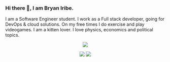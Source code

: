 ### Hi there 👋, I am Bryan Iribe.

I am a Software Engineer student. I work as a Full stack developer, going for DevOps & cloud solutions. On my free times I do exercise and play videogames. I am a kitten lover. I love physics, economics and political topics. 

<p align="center">
  <img src="https://github-readme-streak-stats.herokuapp.com/?user=BrayanIribe&theme=dark&hide_border=true&dates=ffffffff&background=DDDDDD10&fire=1FBFDD&ring=1FBFDD&currStreakLabel=1FBFDD&stroke=DDDADA50" />
</p>
<p align="center">
  <img src="https://github-readme-stats-eight-theta.vercel.app/api/top-langs/?username=BrayanIribe&layout=compact&langs_count=12&theme=tokyonight&hide_border=true" />
  <img src="https://github-readme-stats-eight-theta.vercel.app/api?username=BrayanIribe&show_icons=true&theme=tokyonight&include_all_commits=true&count_private=true&hide_border=true" />
</p>
